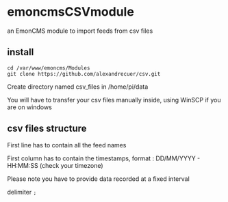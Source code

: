 # emoncmsCSVmodule
an EmonCMS module to import feeds from csv files

## install
```
cd /var/www/emoncms/Modules
git clone https://github.com/alexandrecuer/csv.git
```
Create directory named csv_files in /home/pi/data

You will have to transfer your csv files manually inside, using WinSCP if you are on windows

## csv files structure

First line has to contain all the feed names

First column has to contain the timestamps, format : DD/MM/YYYY - HH:MM:SS (check your timezone)

Please note you have to provide data recorded at a fixed interval

delimiter ``;``

